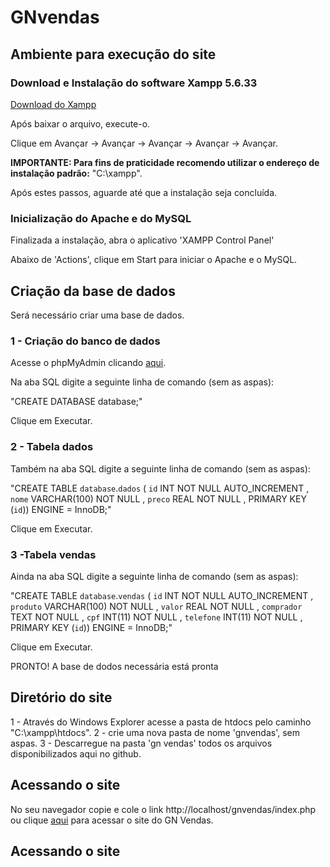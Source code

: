 # GNvendas

## Ambiente para execução do site

### Download e Instalação do software Xampp 5.6.33
[Download do Xampp](https://downloadsapachefriends.global.ssl.fastly.net/5.6.33/xampp-win32-5.6.33-0-VC11-installer.exe?from_af=true)

Após baixar o arquivo, execute-o.

Clique em Avançar -> Avançar -> Avançar -> Avançar -> Avançar.

**IMPORTANTE: Para fins de praticidade recomendo utilizar o endereço de instalação padrão:** "C:\xampp".

Após estes passos, aguarde até que a instalação seja concluída.

### Inicialização do Apache e do MySQL

Finalizada a instalação, abra o aplicativo 'XAMPP Control Panel'

Abaixo de 'Actions', clique em Start para iniciar o Apache e o MySQL.


## Criação da base de dados

Será necessário criar uma base de dados. 

### 1 - Criação do banco de dados

Acesse o phpMyAdmin clicando [aqui](http://localhost/phpmyadmin/index.php).

Na aba SQL digite a seguinte linha de comando (sem as aspas):

"CREATE DATABASE database;"

Clique em Executar.

### 2 - Tabela dados

Também na aba SQL digite a seguinte linha de comando (sem as aspas):

"CREATE TABLE `database`.`dados` ( `id` INT NOT NULL AUTO_INCREMENT , `nome` VARCHAR(100) NOT NULL , `preco` REAL NOT NULL , PRIMARY KEY (`id`)) ENGINE = InnoDB;"

Clique em Executar.

### 3 -Tabela vendas

Ainda na aba SQL digite a seguinte linha de comando (sem as aspas):

"CREATE TABLE `database`.`vendas` ( `id` INT NOT NULL AUTO_INCREMENT , `produto` VARCHAR(100) NOT NULL , `valor` REAL NOT NULL , `comprador` TEXT NOT NULL , `cpf` INT(11) NOT NULL , `telefone` INT(11) NOT NULL , PRIMARY KEY (`id`)) ENGINE = InnoDB;"

Clique em Executar.

PRONTO! A base de dodos necessária está pronta

## Diretório do site

1 - Através do Windows Explorer acesse a pasta de htdocs pelo caminho "C:\xampp\htdocs".
2 - crie uma nova pasta de nome 'gnvendas', sem aspas.
3 - Descarregue na pasta 'gn vendas' todos os arquivos disponibilizados aqui no github.

## Acessando o site

No seu navegador copie e cole o link http://localhost/gnvendas/index.php ou clique [aqui](http://localhost/gnvendas/index.php) para acessar o site do GN Vendas. 


## Acessando o site
